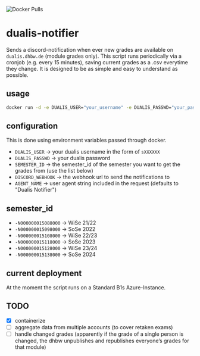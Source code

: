 ![Docker Pulls](https://img.shields.io/docker/pulls/mfloto/dualis-notifier)

# dualis-notifier
Sends a discord-notification when ever new grades are available on ```dualis.dhbw.de``` (module grades only). This script runs periodically via a cronjob (e.g. every 15 minutes), saving current grades as a .csv everytime they change. It is designed to be as simple and easy to understand as possible.

## usage
```bash
docker run -d -e DUALIS_USER="your_username" -e DUALIS_PASSWD="your_password" -e SEMESTER_ID="your_semester" -e DISCORD_WEBHOOK="your_webhook" mfloto/dualis-notifier:latest
```

## configuration
This is done using environment variables passed through docker.

- ```DUALIS_USER``` -> your dualis username in the form of `sXXXXXX`
- ```DUALIS_PASSWD``` -> your dualis password
- ```SEMESTER_ID``` -> the semester_id of the semester you want to get the grades from (use the list below)
- ```DISCORD_WEBHOOK``` -> the webhook url to send the notifications to
- ```AGENT_NAME``` -> user agent string included in the request (defaults to "Dualis Notifier")

## semester_id
- ```-N000000015088000``` -> WiSe 21/22
- ```-N000000015098000``` -> SoSe 2022
- ```-N000000015108000``` -> WiSe 22/23
- ```-N000000015118000``` -> SoSe 2023
- ```-N000000015128000``` -> WiSe 23/24
- ```-N000000015138000``` -> SoSe 2024

## current deployment
At the moment the script runs on a Standard B1s Azure-Instance.

## TODO
- [x] containerize
- [ ] aggregate data from multiple accounts (to cover retaken exams)
- [ ] handle changed grades (apparently if the grade of a single person is changed, the dhbw unpublishes and republishes everyone’s grades for that module)
